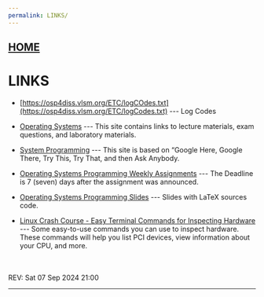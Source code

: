 ```yaml
---
permalink: LINKS/
---
```


## [HOME](../)

# LINKS


* [https://osp4diss.vlsm.org/ETC/logCOdes.txt](https://osp4diss.vlsm.org/ETC/logCodes.txt) --- Log Codes


* [Operating Systems](https://os.vlsm.org/) ---
  This site contains links to lecture materials, exam questions, and laboratory materials.
* [System Programming](https://sp.vlsm.org/) ---
  This site is based on “Google Here, Google There, Try This, Try That, and then Ask Anybody.
* [Operating Systems Programming Weekly Assignments](https://demos.vlsm.org/) ---
  The Deadline is 7 (seven) days after the assignment was announced.
* [Operating Systems Programming Slides](https://docos.vlsm.org/) ---
  Slides with LaTeX sources code.
* [Linux Crash Course - Easy Terminal Commands for Inspecting Hardware](https://youtu.be/oGyJr-iUwt8?si=59V2boc0XfmlFekg) ---
Some easy-to-use commands you can use to inspect hardware. 
These commands will help you list PCI devices, view information about your CPU, and more.
<br>
<br>
REV: Sat 07 Sep 2024 21:00
<hr>
